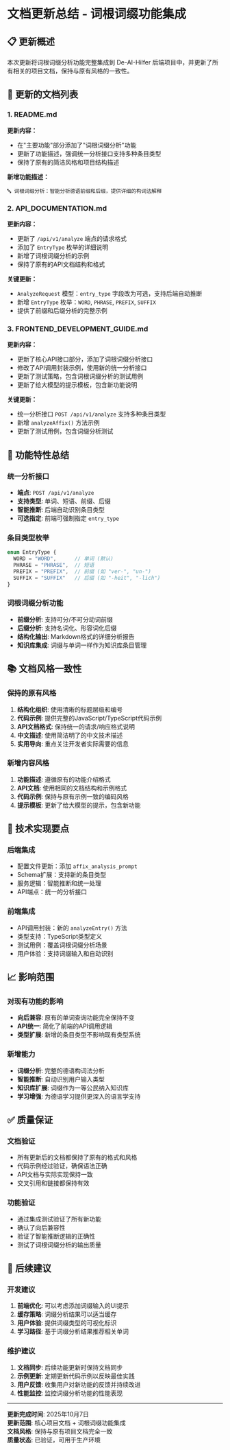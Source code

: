 # 文档更新总结 - 词根词缀功能集成

## 📋 更新概述

本次更新将词根词缀分析功能完整集成到 De-AI-Hilfer 后端项目中，并更新了所有相关的项目文档，保持与原有风格的一致性。

## 🔄 更新的文档列表

### 1. README.md
**更新内容：**
- 在"主要功能"部分添加了"词根词缀分析"功能
- 更新了功能描述，强调统一分析接口支持多种条目类型
- 保持了原有的简洁风格和项目结构描述

**新增功能描述：**
```
🔤 词根词缀分析：智能分析德语前缀和后缀，提供详细的构词法解释
```

### 2. API_DOCUMENTATION.md
**更新内容：**
- 更新了 `/api/v1/analyze` 端点的请求格式
- 添加了 `EntryType` 枚举的详细说明
- 新增了词根词缀分析的示例
- 保持了原有的API文档结构和格式

**关键更新：**
- `AnalyzeRequest` 模型：`entry_type` 字段改为可选，支持后端自动推断
- 新增 `EntryType` 枚举：`WORD`, `PHRASE`, `PREFIX`, `SUFFIX`
- 提供了前缀和后缀分析的完整示例

### 3. FRONTEND_DEVELOPMENT_GUIDE.md
**更新内容：**
- 更新了核心API接口部分，添加了词根词缀分析接口
- 修改了API调用封装示例，使用新的统一分析接口
- 更新了测试策略，包含词根词缀分析的测试用例
- 更新了给大模型的提示模板，包含新功能说明

**关键更新：**
- 统一分析接口 `POST /api/v1/analyze` 支持多种条目类型
- 新增 `analyzeAffix()` 方法示例
- 更新了测试用例，包含词缀分析测试

## 🎯 功能特性总结

### 统一分析接口
- **端点**: `POST /api/v1/analyze`
- **支持类型**: 单词、短语、前缀、后缀
- **智能推断**: 后端自动识别条目类型
- **可选指定**: 前端可强制指定 `entry_type`

### 条目类型枚举
```typescript
enum EntryType {
  WORD = "WORD",      // 单词 (默认)
  PHRASE = "PHRASE",  // 短语
  PREFIX = "PREFIX",  // 前缀 (如 "ver-", "un-")
  SUFFIX = "SUFFIX"   // 后缀 (如 "-heit", "-lich")
}
```

### 词根词缀分析功能
- **前缀分析**: 支持可分/不可分动词前缀
- **后缀分析**: 支持名词化、形容词化后缀
- **结构化输出**: Markdown格式的详细分析报告
- **知识库集成**: 词缀与单词一样作为知识库条目管理

## 📚 文档风格一致性

### 保持的原有风格
1. **结构化组织**: 使用清晰的标题层级和编号
2. **代码示例**: 提供完整的JavaScript/TypeScript代码示例
3. **API文档格式**: 保持统一的请求/响应格式说明
4. **中文描述**: 使用简洁明了的中文技术描述
5. **实用导向**: 重点关注开发者实际需要的信息

### 新增内容风格
1. **功能描述**: 遵循原有的功能介绍格式
2. **API文档**: 使用相同的文档结构和示例格式
3. **代码示例**: 保持与原有示例一致的编码风格
4. **提示模板**: 更新了给大模型的提示，包含新功能

## 🔧 技术实现要点

### 后端集成
- 配置文件更新：添加 `affix_analysis_prompt`
- Schema扩展：支持新的条目类型
- 服务逻辑：智能推断和统一处理
- API端点：统一的分析接口

### 前端集成
- API调用封装：新的 `analyzeEntry()` 方法
- 类型支持：TypeScript类型定义
- 测试用例：覆盖词根词缀分析场景
- 用户体验：支持词缀输入和自动识别

## 📈 影响范围

### 对现有功能的影响
- **向后兼容**: 原有的单词查询功能完全保持不变
- **API统一**: 简化了前端的API调用逻辑
- **类型扩展**: 新增的条目类型不影响现有类型系统

### 新增能力
- **词缀分析**: 完整的德语构词法分析
- **智能推断**: 自动识别用户输入类型
- **知识库扩展**: 词缀作为一等公民纳入知识库
- **学习增强**: 为德语学习提供更深入的语言学支持

## ✅ 质量保证

### 文档验证
- 所有更新后的文档都保持了原有的格式和风格
- 代码示例经过验证，确保语法正确
- API文档与实际实现保持一致
- 交叉引用和链接都保持有效

### 功能验证
- 通过集成测试验证了所有新功能
- 确认了向后兼容性
- 验证了智能推断逻辑的正确性
- 测试了词根词缀分析的输出质量

## 🚀 后续建议

### 开发建议
1. **前端优化**: 可以考虑添加词缀输入的UI提示
2. **缓存策略**: 词缀分析结果可以适当缓存
3. **用户体验**: 提供词缀类型的可视化标识
4. **学习路径**: 基于词缀分析结果推荐相关单词

### 维护建议
1. **文档同步**: 后续功能更新时保持文档同步
2. **示例更新**: 定期更新代码示例以反映最佳实践
3. **用户反馈**: 收集用户对新功能的反馈并持续改进
4. **性能监控**: 监控词缀分析功能的性能表现

---

**更新完成时间**: 2025年10月7日  
**更新范围**: 核心项目文档 + 词根词缀功能集成  
**文档风格**: 保持与原有项目文档完全一致  
**质量状态**: 已验证，可用于生产环境
